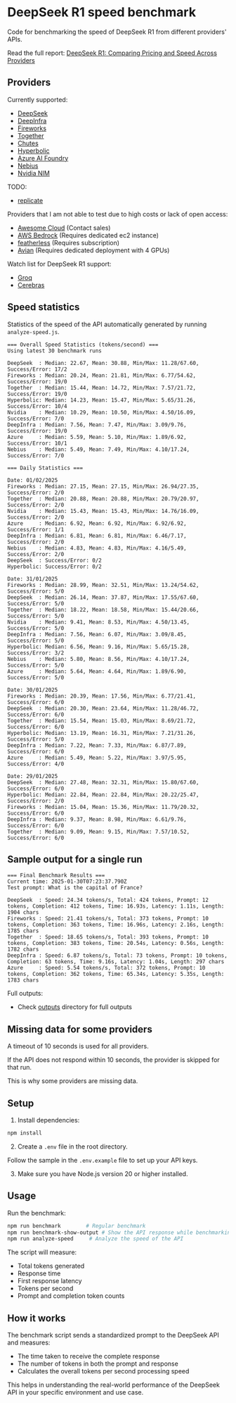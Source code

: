 # DeepSeek R1 speed benchmark

Code for benchmarking the speed of DeepSeek R1 from different providers' APIs.

Read the full report: [DeepSeek R1: Comparing Pricing and Speed Across Providers](https://prompt.16x.engineer/blog/deepseek-r1-cost-pricing-speed)

## Providers

Currently supported:

- [DeepSeek](https://www.deepseek.com/)
- [DeepInfra](https://deepinfra.com/)
- [Fireworks](https://fireworks.ai/)
- [Together](https://www.together.ai/)
- [Chutes](https://chutes.ai/)
- [Hyperbolic](https://hyperbolic.xyz/)
- [Azure AI Foundry](https://azure.microsoft.com/en-us/products/ai-foundry)
- [Nebius](https://nebius.com/)
- [Nvidia NIM](https://build.nvidia.com/deepseek-ai/deepseek-r1)

TODO:

- [replicate](https://replicate.com/deepseek-ai/deepseek-r1)

Providers that I am not able to test due to high costs or lack of open access:

- [Awesome Cloud](https://awesomecloud.ai/secure-deepseek-r1/) (Contact sales)
- [AWS Bedrock](https://aws.amazon.com/blogs/aws/deepseek-r1-models-now-available-on-aws/) (Requires dedicated ec2 instance)
- [featherless](https://featherless.ai/#pricing) (Requires subscription)
- [Avian](https://avian.io/) (Requires dedicated deployment with 4 GPUs)

Watch list for DeepSeek R1 support:

- [Groq](https://www.groq.com/)
- [Cerebras](https://cerebras.ai/)

## Speed statistics

Statistics of the speed of the API automatically generated by running `analyze-speed.js`.

```
=== Overall Speed Statistics (tokens/second) ===
Using latest 30 benchmark runs

DeepSeek  : Median: 22.67, Mean: 30.88, Min/Max: 11.28/67.60, Success/Error: 17/2
Fireworks : Median: 20.24, Mean: 21.81, Min/Max: 6.77/54.62, Success/Error: 19/0
Together  : Median: 15.44, Mean: 14.72, Min/Max: 7.57/21.72, Success/Error: 19/0
Hyperbolic: Median: 14.23, Mean: 15.47, Min/Max: 5.65/31.26, Success/Error: 10/4
Nvidia    : Median: 10.29, Mean: 10.50, Min/Max: 4.50/16.09, Success/Error: 7/0
DeepInfra : Median: 7.56, Mean: 7.47, Min/Max: 3.09/9.76, Success/Error: 19/0
Azure     : Median: 5.59, Mean: 5.10, Min/Max: 1.89/6.92, Success/Error: 10/1
Nebius    : Median: 5.49, Mean: 7.49, Min/Max: 4.10/17.24, Success/Error: 7/0

=== Daily Statistics ===

Date: 01/02/2025
Fireworks : Median: 27.15, Mean: 27.15, Min/Max: 26.94/27.35, Success/Error: 2/0
Together  : Median: 20.88, Mean: 20.88, Min/Max: 20.79/20.97, Success/Error: 2/0
Nvidia    : Median: 15.43, Mean: 15.43, Min/Max: 14.76/16.09, Success/Error: 2/0
Azure     : Median: 6.92, Mean: 6.92, Min/Max: 6.92/6.92, Success/Error: 1/1
DeepInfra : Median: 6.81, Mean: 6.81, Min/Max: 6.46/7.17, Success/Error: 2/0
Nebius    : Median: 4.83, Mean: 4.83, Min/Max: 4.16/5.49, Success/Error: 2/0
DeepSeek  : Success/Error: 0/2
Hyperbolic: Success/Error: 0/2

Date: 31/01/2025
Fireworks : Median: 28.99, Mean: 32.51, Min/Max: 13.24/54.62, Success/Error: 5/0
DeepSeek  : Median: 26.14, Mean: 37.87, Min/Max: 17.55/67.60, Success/Error: 5/0
Together  : Median: 18.22, Mean: 18.58, Min/Max: 15.44/20.66, Success/Error: 5/0
Nvidia    : Median: 9.41, Mean: 8.53, Min/Max: 4.50/13.45, Success/Error: 5/0
DeepInfra : Median: 7.56, Mean: 6.07, Min/Max: 3.09/8.45, Success/Error: 5/0
Hyperbolic: Median: 6.56, Mean: 9.16, Min/Max: 5.65/15.28, Success/Error: 3/2
Nebius    : Median: 5.80, Mean: 8.56, Min/Max: 4.10/17.24, Success/Error: 5/0
Azure     : Median: 5.64, Mean: 4.64, Min/Max: 1.89/6.90, Success/Error: 5/0

Date: 30/01/2025
Fireworks : Median: 20.39, Mean: 17.56, Min/Max: 6.77/21.41, Success/Error: 6/0
DeepSeek  : Median: 20.30, Mean: 23.64, Min/Max: 11.28/46.72, Success/Error: 6/0
Together  : Median: 15.54, Mean: 15.03, Min/Max: 8.69/21.72, Success/Error: 6/0
Hyperbolic: Median: 13.19, Mean: 16.31, Min/Max: 7.21/31.26, Success/Error: 5/0
DeepInfra : Median: 7.22, Mean: 7.33, Min/Max: 6.87/7.89, Success/Error: 6/0
Azure     : Median: 5.49, Mean: 5.22, Min/Max: 3.97/5.95, Success/Error: 4/0

Date: 29/01/2025
DeepSeek  : Median: 27.48, Mean: 32.31, Min/Max: 15.80/67.60, Success/Error: 6/0
Hyperbolic: Median: 22.84, Mean: 22.84, Min/Max: 20.22/25.47, Success/Error: 2/0
Fireworks : Median: 15.04, Mean: 15.36, Min/Max: 11.79/20.32, Success/Error: 6/0
DeepInfra : Median: 9.37, Mean: 8.98, Min/Max: 6.61/9.76, Success/Error: 6/0
Together  : Median: 9.09, Mean: 9.15, Min/Max: 7.57/10.52, Success/Error: 6/0
```

## Sample output for a single run

```
=== Final Benchmark Results ===
Current time: 2025-01-30T07:23:37.790Z
Test prompt: What is the capital of France?

DeepSeek  : Speed: 24.34 tokens/s, Total: 424 tokens, Prompt: 12 tokens, Completion: 412 tokens, Time: 16.93s, Latency: 1.11s, Length: 1904 chars
Fireworks : Speed: 21.41 tokens/s, Total: 373 tokens, Prompt: 10 tokens, Completion: 363 tokens, Time: 16.96s, Latency: 2.16s, Length: 1785 chars
Together  : Speed: 18.65 tokens/s, Total: 393 tokens, Prompt: 10 tokens, Completion: 383 tokens, Time: 20.54s, Latency: 0.56s, Length: 1782 chars
DeepInfra : Speed: 6.87 tokens/s, Total: 73 tokens, Prompt: 10 tokens, Completion: 63 tokens, Time: 9.16s, Latency: 1.04s, Length: 297 chars
Azure     : Speed: 5.54 tokens/s, Total: 372 tokens, Prompt: 10 tokens, Completion: 362 tokens, Time: 65.34s, Latency: 5.35s, Length: 1783 chars
```

Full outputs:

- Check [outputs](outputs) directory for full outputs

## Missing data for some providers

A timeout of 10 seconds is used for all providers.

If the API does not respond within 10 seconds, the provider is skipped for that run.

This is why some providers are missing data.

## Setup

1. Install dependencies:

```bash
npm install
```

2. Create a `.env` file in the root directory.

Follow the sample in the `.env.example` file to set up your API keys.

3. Make sure you have Node.js version 20 or higher installed.

## Usage

Run the benchmark:

```bash
npm run benchmark        # Regular benchmark
npm run benchmark-show-output # Show the API response while benchmarking
npm run analyze-speed     # Analyze the speed of the API
```

The script will measure:

- Total tokens generated
- Response time
- First response latency
- Tokens per second
- Prompt and completion token counts

## How it works

The benchmark script sends a standardized prompt to the DeepSeek API and measures:

- The time taken to receive the complete response
- The number of tokens in both the prompt and response
- Calculates the overall tokens per second processing speed

This helps in understanding the real-world performance of the DeepSeek API in your specific environment and use case.
